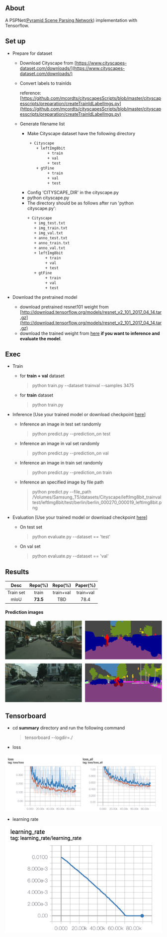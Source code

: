 ## About

A PSPNet([Pyramid Scene Parsing Network](http://openaccess.thecvf.com/content_cvpr_2017/papers/Zhao_Pyramid_Scene_Parsing_CVPR_2017_paper.pdf)) implementation with Tensorflow.

## Set up

+ Prepare for dataset

    + Download Cityscape from [https://www.cityscapes-dataset.com/downloads/](https://www.cityscapes-dataset.com/downloads/)
    
    + Convert labels to trainIds
    
        reference: [https://github.com/mcordts/cityscapesScripts/blob/master/cityscapesscripts/preparation/createTrainIdLabelImgs.py](https://github.com/mcordts/cityscapesScripts/blob/master/cityscapesscripts/preparation/createTrainIdLabelImgs.py)
        
    + Generate filename list

        + Make Cityscape dataset have the following directory
           ```
            + Cityscape	
               + leftImg8bit
                    + train
                    + val
                    + test
               + gtFine	
                    + train
                    + val
                    + test
            ``` 
        + Config 'CITYSCAPE_DIR' in the cityscape.py
        + python cityscape.py 
        + The directory should be as follows after run 'python cityscape.py':
            ```
            + Cityscape
               + img_test.txt	
               + img_train.txt	
               + img_val.txt
               + anno_test.txt
               + anno_train.txt	
               + anno_val.txt	
               + leftImg8bit
                    + train
                    + val
                    + test
               + gtFine	
                    + train
                    + val
                    + test
            ```
    
+ Download the pretrained model
    + download pretrained resnet101 weight from [http://download.tensorflow.org/models/resnet_v2_101_2017_04_14.tar.gz](http://download.tensorflow.org/models/resnet_v2_101_2017_04_14.tar.gz)
    + download the trained weight from [here](https://pan.baidu.com/s/19emHaT8PMoEcDBJoWGYcFQ) **if you want to inference and evaluate the model**.
    

## Exec

+ Train

    + for **train + val** dataset
    
        > python train.py --dataset trainval --samples 3475
        
    + for **train** dataset
     
        > python train.py

+ Inference [Use your trained model or download checkpoint [here]()]

    + Inference an image in test set randomly
        
        > python predict.py --prediction_on test
        
    + Inference an image in val set randomly
    
        > python predict.py --prediction_on val
    
    + Inference an image in train set randomly
    
        > python predict.py --prediction_on train
    
    + Inference an specified image by file path
    
        > python predict.py --file_path /Volumes/Samsung_T5/datasets/Cityscape/leftImg8bit_trainvaltest/leftImg8bit/test/berlin/berlin_000270_000019_leftImg8bit.png
        
    
+ Evaluation [Use your trained model or download checkpoint [here](https://pan.baidu.com/s/19emHaT8PMoEcDBJoWGYcFQ)]

    + On test set
    
        > python evaluate.py --dataset == 'test'
        
    + On val set
    
        > python evaluate.py --dataset == 'val'
        


## Results

| Desc | Repo(%) | Repo(%) | Paper(%) |
| :---:| :---: | :----: | :----: |
|Train set| train | train+val | train+val |
|mIoU| **73.5** | TBD | 78.4 |

#### Prediction images

![](./test_results/predictions.png)

## Tensorboard

+ cd **summary** directory and run the following command

    > tensorboard --logdir=./

+ loss

![](./test_results/loss.png)
    
+ learning rate

![](./test_results/lr.png)

